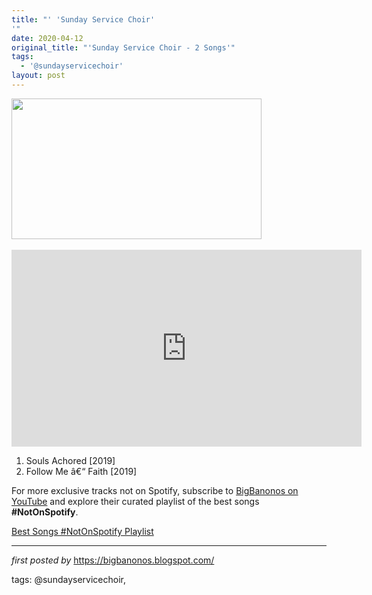 ```yaml
---
title: "' 'Sunday Service Choir'
'"
date: 2020-04-12
original_title: "'Sunday Service Choir - 2 Songs'"
tags:
  - '@sundayservicechoir'
layout: post
---
```

<div class="separator" >
<a href="https://i.ytimg.com/vi/bPY4KbUmVdk/maxresdefault.jpg" imageanchor="1"><img border="0" data-original-height="450" data-original-width="800" height="225" src="https://i.ytimg.com/vi/bPY4KbUmVdk/maxresdefault.jpg" width="400" /></a></div>
<br />
<iframe allowfullscreen="allowfullscreen" frameborder="0" height="315" src="https://www.youtube.com/embed/videoseries?list=PLtuNtuTatqI1lmWOTsflPv3cKKOYjWCYy" width="560"></iframe><br />
<ol>
<li>Souls Achored [2019]</li>
<li>Follow Me â€“ Faith [2019]</li>
</ol>


<!--Subscribe and Playlist Links-->
<div>
    <p>For more exclusive tracks not on Spotify, subscribe to <a href="https://www.youtube.com/@BigBanonos" target="_blank">BigBanonos on YouTube</a> and explore their curated playlist of the best songs <strong>#NotOnSpotify</strong>.</p>
    <p><a href="https://www.youtube.com/playlist?list=PLtuNtuTatqI0kFahUCbtbfenC_ET5O_tr" target="_blank">Best Songs #NotOnSpotify Playlist<br /></a></p></div>

<hr />

<p><em>first posted by</em> <a href="https://bigbanonos.blogspot.com/" rel="noopener" target="_new">https://bigbanonos.blogspot.com/</a></p>

<p>tags: @sundayservicechoir,</p>
